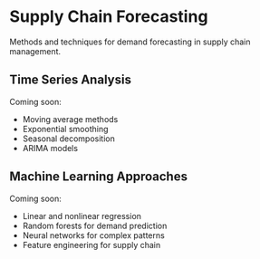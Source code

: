 # Supply Chain Forecasting

Methods and techniques for demand forecasting in supply chain management.

## Time Series Analysis
Coming soon:
- Moving average methods
- Exponential smoothing
- Seasonal decomposition
- ARIMA models

## Machine Learning Approaches
Coming soon:
- Linear and nonlinear regression
- Random forests for demand prediction
- Neural networks for complex patterns
- Feature engineering for supply chain
